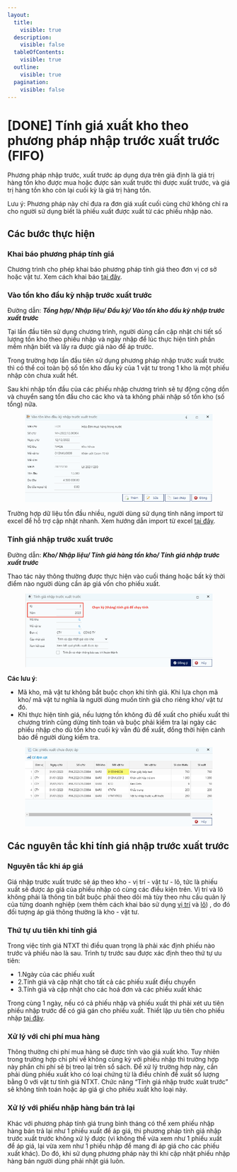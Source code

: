 ```yaml
---
layout:
  title:
    visible: true
  description:
    visible: false
  tableOfContents:
    visible: true
  outline:
    visible: true
  pagination:
    visible: false
---
```


# \[DONE] Tính giá xuất kho theo phương pháp nhập trước xuất trước (FIFO)

Phương pháp nhập trước, xuất trước áp dụng dựa trên giả định là giá trị hàng tồn kho được mua hoặc được sản xuất trước thì được xuất trước, và giá trị hàng tồn kho còn lại cuối kỳ là giá trị hàng tồn.

Lưu ý: Phương pháp này chỉ đưa ra đơn giá xuất cuối cùng chứ không chỉ ra cho người sử dụng biết là phiếu xuất được xuất từ các phiếu nhập nào.

## Các bước thực hiện

### Khai báo phương pháp tính giá&#x20;

Chương trình cho phép khai báo phương pháp tính giá theo đơn vị cơ sở hoặc vật tư. Xem cách khai báo [tại đây](done-khai-bao-phuong-phap-tinh-gia.md).

### Vào tồn kho đầu kỳ nhập trước xuất trước

Đường dẫn: _**Tổng hợp/ Nhập liệu/ Đầu kỳ/ Vào tồn kho đầu kỳ nhập trước xuất trước**_

Tại lần đầu tiên sử dụng chương trình, người dùng cần cập nhật chi tiết số lượng tồn kho theo phiếu nhập và ngày nhập để lúc thực hiện tính phần mềm nhận biết và lấy ra được giá nào để áp trước.

Trong trường hợp lần đầu tiên sử dụng phương pháp nhập trước xuất trước thì có thể coi toàn bộ số tồn kho đầu kỳ của 1 vật tư trong 1 kho là một phiếu nhập còn chưa xuất hết.&#x20;

Sau khi nhập tồn đầu của các phiếu nhập chương trình sẽ tự động cộng dồn và chuyển sang tồn đầu cho các kho và ta không phải nhập số tồn kho (số tổng) nữa.

<figure><img src="../../.gitbook/assets/image (133).png" alt=""><figcaption></figcaption></figure>

Trường hợp dữ liệu tồn đầu nhiều, người dùng sử dụng tính năng import từ excel để hỗ trợ cập nhật nhanh. Xem hướng dẫn import từ excel [tại đây](http://127.0.0.1:5000/s/rcD7ImF1NXzNzFohN8p5/import-du-lieu-tu-excel-vao-chuong-trinh).

### Tính giá nhập trước xuất trước

Đường dẫn: _**Kho/ Nhập liệu/ Tính giá hàng tồn kho/ Tính giá nhập trước xuất trước**_

Thao tác này thông thường được thực hiện vào cuối tháng hoặc bất kỳ thời điểm nào người dùng cần áp giá vốn cho phiếu xuất.&#x20;

<figure><img src="../../.gitbook/assets/image (113).png" alt=""><figcaption></figcaption></figure>

**Các lưu ý**:

* Mã kho, mã vật tư không bắt buộc chọn khi tính giá. Khi lựa chọn mã kho/ mã vật tư nghĩa là người dùng muốn tính giá cho riêng kho/ vật tư đó.&#x20;
* Khi thực hiện tính giá, nếu lượng tồn không đủ để xuất cho phiếu xuất thì chương trình cũng dừng tính toán và buộc phải kiểm tra lại ngày các phiếu nhập cho dù tồn kho cuối kỳ vẫn đủ để xuất, đồng thời hiện cảnh báo đề người dùng kiểm tra.

<figure><img src="../../.gitbook/assets/image (84).png" alt=""><figcaption></figcaption></figure>

## Các nguyên tắc khi tính giá nhập trước xuất trước

### Nguyên tắc khi áp giá

Giá nhập trước xuất trước sẽ áp theo kho - vị trí - vật tư - lô, tức là phiếu xuất sẽ được áp giá của phiếu nhập có cùng các điều kiện trên. Vị trí và lô không phải là thông tin bắt buộc phải theo dõi mà tùy theo nhu cầu quản lý của từng doanh nghiệp (xem thêm cách khai báo sử dụng [vị trí](http://127.0.0.1:5000/s/8XowuU3e1r2eaKN2nT9D/cach-theo-doi-ton-kho-nhieu-don-vi-tinh) và [lô](http://127.0.0.1:5000/s/8XowuU3e1r2eaKN2nT9D/cach-theo-doi-ton-kho-nhieu-don-vi-tinh)) , do đó đối tượng áp giá thông thường là kho - vật tư.

### Thứ tự ưu tiên khi tính giá

Trong việc tính giá NTXT thì điều quan trọng là phải xác định phiếu nào trước và phiếu nào là sau. Trình tự trước sau được xác định theo thứ tự ưu tiên:

* 1.Ngày của các phiếu xuất
* 2.Tính giá và cập nhật cho tất cả các phiếu xuất điều chuyển
* 3.Tính giá và cập nhật cho các hoá đơn và các phiếu xuất khác

Trong cùng 1 ngày, nếu có cả phiếu nhập và phiếu xuất thì phải xét ưu tiên phiếu nhập trước để có giá gán cho phiếu xuất. Thiết lập ưu tiên cho phiếu nhập [tại đây](http://127.0.0.1:5000/s/rcD7ImF1NXzNzFohN8p5/cach-thiet-lap-thu-tu-uu-tien-cua-chung-tu).

### Xử lý với chi phí mua hàng

Thông thường chi phí mua hàng sẽ được tính vào giá xuất kho. Tuy nhiên trong trường hợp chi phí về không cùng kỳ với phiếu nhập thì trường hợp này phần chi phí sẽ bị treo lại trên sổ sách. Để xử lý trường hợp này, cần phải dùng phiếu xuất kho có loại chứng từ là điều chỉnh để xuất số lượng bằng 0 với vật tư tính giá NTXT. Chức năng “Tính giá nhập trước xuât trước” sẽ không tính toán hoặc áp giá gì cho phiếu xuất kho loại này.

### Xử lý với phiếu nhập hàng bán trả lại

Khác với phương pháp tính giá trung bình tháng có thể xem phiếu nhập hàng bán trả lại như 1 phiếu xuất để áp giá, thì phương pháp tính giá nhập trước xuất trước không xử lý được (vì không thể vừa xem như 1 phiếu xuất để áp giá, lại vừa xem như 1 phiếu nhập để mang đi áp giá cho các phiếu xuất khác). Do đó, khi sử dụng phương pháp này thì khi cập nhật phiếu nhập hàng bán người dùng phải nhật giá luôn.
